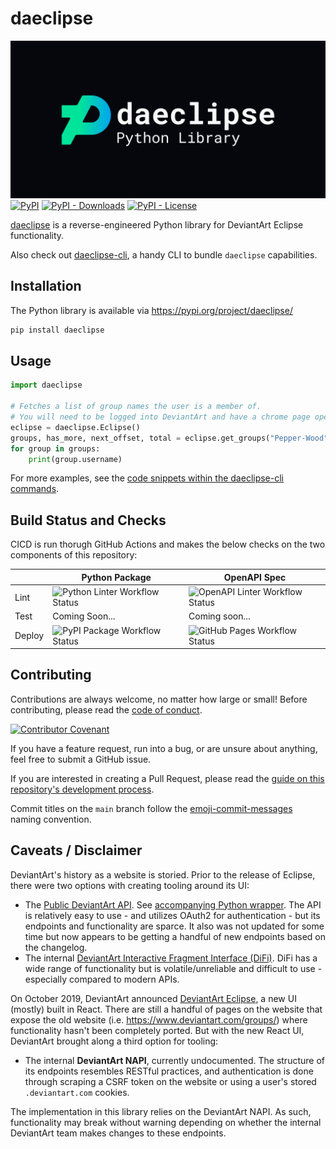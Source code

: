 # daeclipse
![daeclipse Project Banner](docs/assets/banner.png "daeclipse Project Banner")
[![PyPI](https://img.shields.io/pypi/v/daeclipse)](https://pypi.org/project/daeclipse/) [![PyPI - Downloads](https://img.shields.io/pypi/dm/daeclipse)](https://pypi.org/project/daeclipse/) [![PyPI - License](https://img.shields.io/pypi/l/daeclipse)](https://github.com/Pepper-Wood/daeclipse/blob/main/LICENSE)

[daeclipse](https://pypi.org/project/daeclipse/) is a reverse-engineered Python library for DeviantArt Eclipse functionality.

Also check out [daeclipse-cli](https://github.com/Pepper-Wood/daeclipse-cli), a handy CLI to bundle `daeclipse` capabilities.

## Installation

The Python library is available via https://pypi.org/project/daeclipse/

```bash
pip install daeclipse
```

## Usage

```py
import daeclipse

# Fetches a list of group names the user is a member of.
# You will need to be logged into DeviantArt and have a chrome page open.
eclipse = daeclipse.Eclipse()
groups, has_more, next_offset, total = eclipse.get_groups("Pepper-Wood", 0)
for group in groups:
    print(group.username)
```

For more examples, see the [code snippets within the daeclipse-cli commands](https://github.com/Pepper-Wood/daeclipse-cli/tree/main/daeclipse_cli/commands).

## Build Status and Checks

CICD is run thorugh GitHub Actions and makes the below checks on the two components of this repository:

| | Python Package | OpenAPI Spec |
| --- | --- | --- |
| Lint | ![Python Linter Workflow Status](https://github.com/Pepper-Wood/daeclipse/actions/workflows/linter-python.yml/badge.svg) | ![OpenAPI Linter Workflow Status](https://github.com/Pepper-Wood/daeclipse/actions/workflows/linter-openapi.yml/badge.svg) |
| Test | Coming Soon... | Coming soon... |
| Deploy | ![PyPI Package Workflow Status](https://github.com/Pepper-Wood/daeclipse/actions/workflows/pypi.yml/badge.svg) | ![GitHub Pages Workflow Status](https://github.com/Pepper-Wood/daeclipse/actions/workflows/gh-pages.yml/badge.svg) |

## Contributing

Contributions are always welcome, no matter how large or small! Before contributing, please read the [code of conduct](CODE_OF_CONDUCT.md).

[![Contributor Covenant](https://img.shields.io/badge/Contributor%20Covenant-2.1-4baaaa.svg)](CODE_OF_CONDUCT.md)

If you have a feature request, run into a bug, or are unsure about anything, feel free to submit a GitHub issue.

If you are interested in creating a Pull Request, please read the [guide on this repository's development process](docs/development.md).

Commit titles on the `main` branch follow the [emoji-commit-messages](https://github.com/cooperka/emoji-commit-messages) naming convention.

## Caveats / Disclaimer

DeviantArt's history as a website is storied. Prior to the release of Eclipse, there were two options with creating tooling around its UI:
- The [Public DeviantArt API](https://www.deviantart.com/developers/). See [accompanying Python wrapper](https://pypi.org/project/deviantart/). The API is relatively easy to use - and utilizes OAuth2 for authentication - but its endpoints and functionality are sparce. It also was not updated for some time but now appears to be getting a handful of new endpoints based on the changelog.
- The internal [DeviantArt Interactive Fragment Interface (DiFi)](https://github.com/danopia/deviantart-difi/wiki). DiFi has a wide range of functionality but is volatile/unreliable and difficult to use - especially compared to modern APIs.

On October 2019, DeviantArt announced [DeviantArt Eclipse](https://www.deviantart.com/team/journal/DeviantArt-Eclipse-is-Here-814629875), a new UI (mostly) built in React. There are still a handful of pages on the website that expose the old website (i.e. https://www.deviantart.com/groups/) where functionality hasn't been completely ported. But with the new React UI, DeviantArt brought along a third option for tooling:
- The internal **DeviantArt NAPI**, currently undocumented. The structure of its endpoints resembles RESTful practices, and authentication is done through scraping a CSRF token on the website or using a user's stored `.deviantart.com` cookies.

The implementation in this library relies on the DeviantArt NAPI. As such, functionality may break without warning depending on whether the internal DeviantArt team makes changes to these endpoints.
